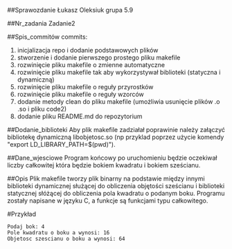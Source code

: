 ##Sprawozdanie
Łukasz Oleksiuk grupa 5.9

##Nr_zadania
Zadanie2

##Spis_commitów
commits:
1) inicjalizacja repo i dodanie podstawowych plików
2) stworzenie i dodanie pierwszego prostego pliku makefile
3) rozwinięcie pliku makefile o zmienne automatyczne
4) rozwinięcie pliku makefile tak aby wykorzystywał biblioteki (statyczna i dynamiczną)
5) rozwinięcie pliku makefile o reguły przyrostków
6) rozwinięcie pliku makefile o reguły wzorców
7) dodanie metody clean do pliku makefile (umożliwia usunięcie plików .o .so i pliku code2)
8) dodanie pliku README.md do repozytorium

##Dodanie_biblioteki
Aby plik makefile zadziałał poprawinie należy załączyć bibliotekę dynamiczną libobjetosc.so
(np przyklad poprzez użycie komendy "export LD_LIBRARY_PATH=$(pwd)").

##Dane_wjesciowe
Program końcowy po uruchomieniu będzie oczekiwał liczby całkowitej która będzie bokiem kwadratu i bokiem sześcianu.

##Opis
Plik makefile tworzy plik binarny na podstawie między innymi biblioteki dynamicznej służącej do obliczenia objętości sześcianu i biblioteki statycznej słóżącej do obliczenia pola kwadratu o podanym boku. Programu zostały napisane w języku C, a funkcje są funkcjami typu całkowitego.

#Przykład

	Podaj bok: 4
	Pole kwadratu o boku a wynosi: 16
	Objetosc szescianu o boku a wynosi: 64


